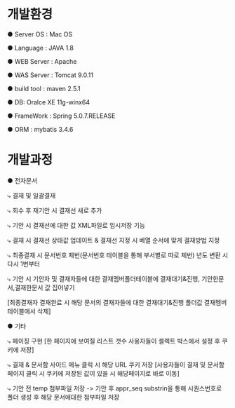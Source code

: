 # 개발환경
● Server OS : Mac OS

● Language : JAVA 1.8

● WEB Server : Apache 

● WAS Server : Tomcat 9.0.11

● build tool : maven 2.5.1

● DB: Oralce XE 11g-winx64

● FrameWork : Spring 5.0.7.RELEASE

● ORM : mybatis 3.4.6

# 개발과정
● 전자문서

⤷ 결재 및 일괄결재

⤷ 회수 후 재기안 시 결재선 새로 추가

⤷  기안 시 결재선에 대한 값 XML파일로 임시저장 기능

⤷ 결재 시 결재선 상태값 업데이트 & 결재선 지정 시 베열 순서에 맞게 결재방법 지정

⤷ 최종결재 시 문서번호 체번(문서번호 테이블을 통해 부서별로 따로 체번) 년도 변환 시 다시 1번부터

⤷ 기안 시 기안자 및 결재자들에 대한 결재멤버폴더테이블에 결재대기&진행, 기안한문서,결재한문서 값 집어넣기

[최종결재자 결재완료 시 해당 문서의 결재자들에 대한 결재대기&진행 폴더값 결재멤버테이블에서 삭제]

● 기타

⤷ 페이징 구현 [한 페이지에 보여질 리스트 갯수 사용자들이 셀렉트 박스에서 설정 후 쿠키에 저장]

⤷ 결재 & 문서함 사이드 메뉴 클릭 시 해당 URL 쿠키 저장 [사용자들이 결재 및 문서함 페이지 클릭 시 쿠키에 저장된 값이 있을 시 해당페이지로 바로 이동]

⤷ 기안 전 temp 첨부파일 저장 -> 기안 후 appr_seq substrin을 통해 시퀀스번호로 폴더 생성 후 해당 문서에대한 첨부파일 저장
